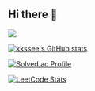 ## Hi there 👋

<img src="https://img.shields.io/badge/JavaScript-F7DF1E?style=flat-square&logo=javascript&logoColor=black"/>

[![kkssee's GitHub stats](https://github-readme-stats-kkssees-projects.vercel.app/api?username=kkssee&hide=issues&count_private=true&show_icons=true)](https://github.com/kkssee)

[![Solved.ac Profile](http://mazassumnida.wtf/api/v2/generate_badge?boj=kkssee)](https://solved.ac/kkssee/)

[![LeetCode Stats](https://leetcard.jacoblin.cool/kkssee?theme=wtf&font=Cambay)](https://leetcode.com/kkssee)

<!--
**kkssee/kkssee** is a ✨ _special_ ✨ repository because its `README.md` (this file) appears on your GitHub profile.

Here are some ideas to get you started:

- 🔭 I’m currently working on ...
- 🌱 I’m currently learning ...
- 👯 I’m looking to collaborate on ...
- 🤔 I’m looking for help with ...
- 💬 Ask me about ...
- 📫 How to reach me: ...
- 😄 Pronouns: ...
- ⚡ Fun fact: ...
-->
